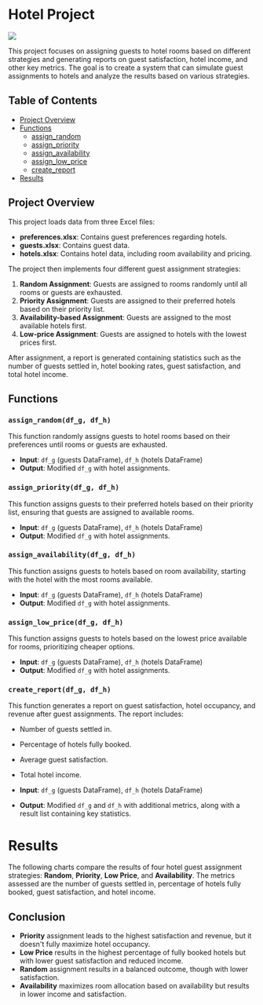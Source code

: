 # Hotel Project

![](images/pic.png)

This project focuses on assigning guests to hotel rooms based on different strategies and generating reports on guest satisfaction, hotel income, and other key metrics. The goal is to create a system that can simulate guest assignments to hotels and analyze the results based on various strategies.

## Table of Contents

- [Project Overview](#project-overview)
- [Functions](#functions)
  - [assign_random](#assign_random)
  - [assign_priority](#assign_priority)
  - [assign_availability](#assign_availability)
  - [assign_low_price](#assign_low_price)
  - [create_report](#create_report)
- [Results](#results)

## Project Overview

This project loads data from three Excel files:

- **preferences.xlsx**: Contains guest preferences regarding hotels.
- **guests.xlsx**: Contains guest data.
- **hotels.xlsx**: Contains hotel data, including room availability and pricing.

The project then implements four different guest assignment strategies:
1. **Random Assignment**: Guests are assigned to rooms randomly until all rooms or guests are exhausted.
2. **Priority Assignment**: Guests are assigned to their preferred hotels based on their priority list.
3. **Availability-based Assignment**: Guests are assigned to the most available hotels first.
4. **Low-price Assignment**: Guests are assigned to hotels with the lowest prices first.

After assignment, a report is generated containing statistics such as the number of guests settled in, hotel booking rates, guest satisfaction, and total hotel income.

## Functions

### `assign_random(df_g, df_h)`

This function randomly assigns guests to hotel rooms based on their preferences until rooms or guests are exhausted.

- **Input**: `df_g` (guests DataFrame), `df_h` (hotels DataFrame)
- **Output**: Modified `df_g` with hotel assignments.

### `assign_priority(df_g, df_h)`

This function assigns guests to their preferred hotels based on their priority list, ensuring that guests are assigned to available rooms.

- **Input**: `df_g` (guests DataFrame), `df_h` (hotels DataFrame)
- **Output**: Modified `df_g` with hotel assignments.

### `assign_availability(df_g, df_h)`

This function assigns guests to hotels based on room availability, starting with the hotel with the most rooms available.

- **Input**: `df_g` (guests DataFrame), `df_h` (hotels DataFrame)
- **Output**: Modified `df_g` with hotel assignments.

### `assign_low_price(df_g, df_h)`

This function assigns guests to hotels based on the lowest price available for rooms, prioritizing cheaper options.

- **Input**: `df_g` (guests DataFrame), `df_h` (hotels DataFrame)
- **Output**: Modified `df_g` with hotel assignments.

### `create_report(df_g, df_h)`

This function generates a report on guest satisfaction, hotel occupancy, and revenue after guest assignments. The report includes:

- Number of guests settled in.
- Percentage of hotels fully booked.
- Average guest satisfaction.
- Total hotel income.

- **Input**: `df_g` (guests DataFrame), `df_h` (hotels DataFrame)
- **Output**: Modified `df_g` and `df_h` with additional metrics, along with a result list containing key statistics.

# Results

The following charts compare the results of four hotel guest assignment strategies: **Random**, **Priority**, **Low Price**, and **Availability**. The metrics assessed are the number of guests settled in, percentage of hotels fully booked, guest satisfaction, and hotel income.

## Conclusion
- **Priority** assignment leads to the highest satisfaction and revenue, but it doesn't fully maximize hotel occupancy.
- **Low Price** results in the highest percentage of fully booked hotels but with lower guest satisfaction and reduced income.
- **Random** assignment results in a balanced outcome, though with lower satisfaction.
- **Availability** maximizes room allocation based on availability but results in lower income and satisfaction.

